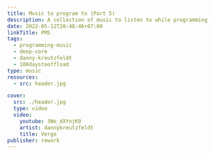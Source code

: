 ```yaml
---
title: Music to program to (Part 5)
description: A collection of music to listen to while programming
date: 2022-05-12T20:48:46+07:00
linkTitle: PM5
tags:
  - programming-music
  - deep-core
  - danny-kreutzfeldt
  - 100daystooffload
type: music
resources:
  - src: header.jpg

cover:
  src: ./header.jpg
  type: video
  video:
    youtube: 3We_dXYnjK0
    artist: dannykreutzfeldt
    title: Verge
publisher: rework
---
```

